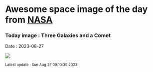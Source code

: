 
# Awesome space image of the day from [NASA](https://api.nasa.gov/)

### Today image : Three Galaxies and a Comet
Date : 2023-08-27

![](https://apod.nasa.gov/apod/image/2308/cometmcnaught_druckmuller_960.jpg)

<small>Latest update : Sun Aug 27 09:10:39 2023</small>
        